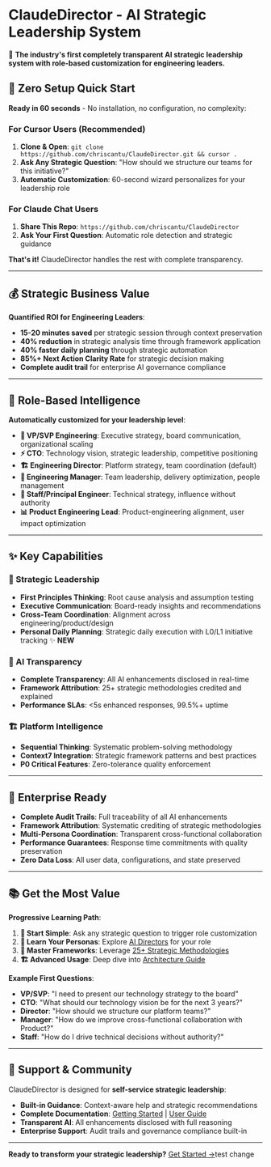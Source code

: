 # ClaudeDirector - AI Strategic Leadership System

🎯 **The industry's first completely transparent AI strategic leadership system with role-based customization for engineering leaders.**

## 🚀 Zero Setup Quick Start

**Ready in 60 seconds** - No installation, no configuration, no complexity:

### For Cursor Users (Recommended)
1. **Clone & Open**: `git clone https://github.com/chriscantu/ClaudeDirector.git && cursor .`
2. **Ask Any Strategic Question**: "How should we structure our teams for this initiative?"
3. **Automatic Customization**: 60-second wizard personalizes for your leadership role

### For Claude Chat Users  
1. **Share This Repo**: `https://github.com/chriscantu/ClaudeDirector`
2. **Ask Your First Question**: Automatic role detection and strategic guidance

**That's it!** ClaudeDirector handles the rest with complete transparency.

---

## 💰 Strategic Business Value

**Quantified ROI for Engineering Leaders**:
- **15-20 minutes saved** per strategic session through context preservation
- **40% reduction** in strategic analysis time through framework application  
- **40% faster daily planning** through strategic automation
- **85%+ Next Action Clarity Rate** for strategic decision making
- **Complete audit trail** for enterprise AI governance compliance

---

## 🎯 Role-Based Intelligence

**Automatically customized for your leadership level**:

- **🏢 VP/SVP Engineering**: Executive strategy, board communication, organizational scaling
- **⚡ CTO**: Technology vision, strategic leadership, competitive positioning  
- **🏗️ Engineering Director**: Platform strategy, team coordination (default)
- **👥 Engineering Manager**: Team leadership, delivery optimization, people management
- **🔧 Staff/Principal Engineer**: Technical strategy, influence without authority
- **📊 Product Engineering Lead**: Product-engineering alignment, user impact optimization

---

## ✨ Key Capabilities

### 🎯 Strategic Leadership
- **First Principles Thinking**: Root cause analysis and assumption testing
- **Executive Communication**: Board-ready insights and recommendations
- **Cross-Team Coordination**: Alignment across engineering/product/design
- **Personal Daily Planning**: Strategic daily execution with L0/L1 initiative tracking ✨ **NEW**

### 🤖 AI Transparency  
- **Complete Transparency**: All AI enhancements disclosed in real-time
- **Framework Attribution**: 25+ strategic methodologies credited and explained
- **Performance SLAs**: <5s enhanced responses, 99.5%+ uptime

### 🏗️ Platform Intelligence
- **Sequential Thinking**: Systematic problem-solving methodology
- **Context7 Integration**: Strategic framework patterns and best practices
- **P0 Critical Features**: Zero-tolerance quality enforcement

---

## 🏢 Enterprise Ready

- **Complete Audit Trails**: Full traceability of all AI enhancements
- **Framework Attribution**: Systematic crediting of strategic methodologies  
- **Multi-Persona Coordination**: Transparent cross-functional collaboration
- **Performance Guarantees**: Response time commitments with quality preservation
- **Zero Data Loss**: All user data, configurations, and state preserved

---

## 📚 Get the Most Value

**Progressive Learning Path**:

1. **🚀 Start Simple**: Ask any strategic question to trigger role customization
2. **📖 Learn Your Personas**: Explore [AI Directors](docs/CAPABILITIES.md) for your role
3. **🎯 Master Frameworks**: Leverage [25+ Strategic Methodologies](docs/STRATEGIC_FRAMEWORKS_GUIDE.md)  
4. **🏗️ Advanced Usage**: Deep dive into [Architecture Guide](docs/architecture/OVERVIEW.md)

**Example First Questions**:
- **VP/SVP**: "I need to present our technology strategy to the board"
- **CTO**: "What should our technology vision be for the next 3 years?"  
- **Director**: "How should we structure our platform teams?"
- **Manager**: "How do we improve cross-functional collaboration with Product?"
- **Staff**: "How do I drive technical decisions without authority?"

---

## 🤝 Support & Community

ClaudeDirector is designed for **self-service strategic leadership**:
- **Built-in Guidance**: Context-aware help and strategic recommendations
- **Complete Documentation**: [Getting Started](docs/GETTING_STARTED.md) | [User Guide](docs/USER_CONFIGURATION_GUIDE.md)
- **Transparent AI**: All enhancements disclosed with full reasoning
- **Enterprise Support**: Audit trails and governance compliance built-in

---

**Ready to transform your strategic leadership?** [Get Started →](docs/GETTING_STARTED.md)test change
